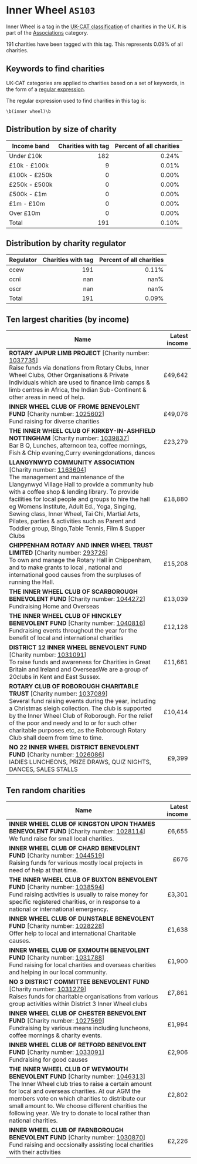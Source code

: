 # Inner Wheel `AS103`

Inner Wheel is a tag in the [UK-CAT classification](../tag_list.md) of charities in the 
UK. It is part of the [Associations](AS.md) category.

191 charities have been tagged with this tag.
This represents 0.09% of all charities.

## Keywords to find charities

UK-CAT categories are applied to charities based on a set of keywords, in the form of a [regular expression](https://en.wikipedia.org/wiki/Regular_expression).

The regular expression used to find charities in this tag is:

`\b(inner wheel)\b`



## Distribution by size of charity

Income band | Charities with tag | Percent of all charities
------------|-------------------:|-------------------------:
Under £10k | 182 | 0.24%
£10k - £100k | 9 | 0.01%
£100k - £250k | 0 | 0.00%
£250k - £500k | 0 | 0.00%
£500k - £1m | 0 | 0.00%
£1m - £10m | 0 | 0.00%
Over £10m | 0 | 0.00%
Total | 191 | 0.10%


## Distribution by charity regulator

Regulator | Charities with tag | Percent of all charities
------------|-------------------:|-------------------------:
ccew | 191 | 0.11%
ccni | nan | nan%
oscr | nan | nan%
Total | 191 | 0.09%


## Ten largest charities (by income)

Name | Latest income
-----|--------:
<strong>ROTARY JAIPUR LIMB PROJECT</strong> [Charity number: [1037735](https://findthatcharity.uk/orgid/GB-CHC-1037735)]<br>Raise funds via donations from Rotary Clubs, Inner Wheel Clubs, Other Organisations & Private Individuals which are used to finance limb camps & limb centres in Africa, the Indian Sub-Continent & other areas in need of help. | £49,642
<strong>INNER WHEEL CLUB OF FROME BENEVOLENT FUND</strong> [Charity number: [1025602](https://findthatcharity.uk/orgid/GB-CHC-1025602)]<br>Fund raising for diverse charities | £49,076
<strong>THE INNER WHEEL CLUB OF KIRKBY-IN-ASHFIELD NOTTINGHAM</strong> [Charity number: [1039837](https://findthatcharity.uk/orgid/GB-CHC-1039837)]<br>Bar B Q, Lunches, afternoon tea, coffee mornings, Fish & Chip evening,Curry eveningdonations, dances | £23,279
<strong>LLANGYNWYD COMMUNITY ASSOCIATION</strong> [Charity number: [1163604](https://findthatcharity.uk/orgid/GB-CHC-1163604)]<br>The management and maintenance  of the Llangynwyd Village Hall to provide a community hub with a coffee shop & lending library.  To provide facilities for local people and groups to hire  the hall eg Womens Institute,  Adult Ed., Yoga, Singing, Sewing class, Inner Wheel, Tai Chi, Martial Arts, Pilates, parties &  activities such as Parent and Toddler group, Bingo,Table Tennis, Film & Supper Clubs | £18,880
<strong>CHIPPENHAM ROTARY AND INNER WHEEL TRUST LIMITED</strong> [Charity number: [293726](https://findthatcharity.uk/orgid/GB-CHC-293726)]<br>To own and manage the Rotary Hall in Chippenham, and to make grants to local , national and international  good causes  from the surpluses of running the Hall. | £15,208
<strong>THE INNER WHEEL CLUB OF SCARBOROUGH BENEVOLENT FUND</strong> [Charity number: [1044272](https://findthatcharity.uk/orgid/GB-CHC-1044272)]<br>Fundraising Home and Overseas | £13,039
<strong>THE INNER WHEEL CLUB OF HINCKLEY BENEVOLENT FUND</strong> [Charity number: [1040816](https://findthatcharity.uk/orgid/GB-CHC-1040816)]<br>Fundraising events throughout the year for the benefit of local and international charities | £12,128
<strong>DISTRICT 12 INNER WHEEL BENEVOLENT FUND</strong> [Charity number: [1031091](https://findthatcharity.uk/orgid/GB-CHC-1031091)]<br>To raise funds and awareness for Charities in Great Britain and Ireland and OverseasWe are a group of 20clubs in Kent and East Sussex. | £11,661
<strong>ROTARY CLUB OF ROBOROUGH CHARITABLE TRUST</strong> [Charity number: [1037089](https://findthatcharity.uk/orgid/GB-CHC-1037089)]<br>Several fund raising events during the year, including a Christmas sleigh collection. The club is supported by the Inner Wheel Club of Roborough. For the relief of the poor and needy and to or for such other charitable purposes etc, as the Roborough Rotary Club shall deem from time to time. | £10,414
<strong>NO 22 INNER WHEEL DISTRICT BENEVOLENT FUND</strong> [Charity number: [1026086](https://findthatcharity.uk/orgid/GB-CHC-1026086)]<br>lADIES LUNCHEONS, PRIZE DRAWS, QUIZ NIGHTS, DANCES, SALES STALLS | £9,399


## Ten random charities

Name | Latest income
-----|--------:
<strong>INNER WHEEL CLUB OF KINGSTON UPON THAMES BENEVOLENT FUND</strong> [Charity number: [1028114](https://findthatcharity.uk/orgid/GB-CHC-1028114)]<br>We fund raise for small local charities. | £6,655
<strong>INNER WHEEL CLUB OF CHARD BENEVOLENT FUND</strong> [Charity number: [1044519](https://findthatcharity.uk/orgid/GB-CHC-1044519)]<br>Raising funds for various mostly local projects in need of help at that time. | £676
<strong>THE INNER WHEEL CLUB OF BUXTON BENEVOLENT FUND</strong> [Charity number: [1038594](https://findthatcharity.uk/orgid/GB-CHC-1038594)]<br>Fund raising activities is usually to raise money for specific registered charities, or in response to a national or international emergency. | £3,301
<strong>INNER WHEEL CLUB OF DUNSTABLE BENEVOLENT FUND</strong> [Charity number: [1028228](https://findthatcharity.uk/orgid/GB-CHC-1028228)]<br>Offer help to local and international Charitable causes. | £1,638
<strong>INNER WHEEL CLUB OF EXMOUTH BENEVOLENT FUND</strong> [Charity number: [1031788](https://findthatcharity.uk/orgid/GB-CHC-1031788)]<br>Fund raising for local charities and overseas charities and helping in our local community. | £1,900
<strong>NO 3 DISTRICT COMMITTEE BENEVOLENT FUND</strong> [Charity number: [1031279](https://findthatcharity.uk/orgid/GB-CHC-1031279)]<br>Raises funds for charitable organisations from various group activities within District 3 Inner Wheel clubs | £7,861
<strong>INNER WHEEL CLUB OF CHESTER BENEVOLENT FUND</strong> [Charity number: [1027569](https://findthatcharity.uk/orgid/GB-CHC-1027569)]<br>Fundraising by various means including luncheons, coffee mornings & charity events. | £1,994
<strong>INNER WHEEL CLUB OF RETFORD BENEVOLENT FUND</strong> [Charity number: [1033091](https://findthatcharity.uk/orgid/GB-CHC-1033091)]<br>Fundraising for good causes | £2,906
<strong>THE INNER WHEEL CLUB OF WEYMOUTH BENEVOLENT FUND</strong> [Charity number: [1046313](https://findthatcharity.uk/orgid/GB-CHC-1046313)]<br>The Inner Wheel club tries to raise a certain amount for local and overseas charities. At our AGM the members vote on which charities to distribute our small amount to. We choose different charities the following year. We try to donate to local rather than national charities. | £2,802
<strong>INNER WHEEL CLUB OF FARNBOROUGH BENEVOLENT FUND</strong> [Charity number: [1030870](https://findthatcharity.uk/orgid/GB-CHC-1030870)]<br>Fund raising and occsionally assisting local charities with their activities | £2,226
